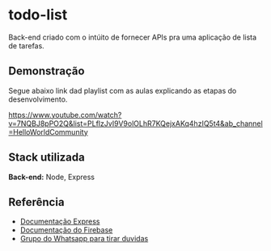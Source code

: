 
# todo-list
Back-end criado com o intúito de fornecer APIs pra uma aplicação de lista de tarefas.


## Demonstração

Segue abaixo link dad playlist com as aulas explicando as etapas do desenvolvimento.

https://www.youtube.com/watch?v=7NQBJ8pPO2Q&list=PLflzJvI9V9olOLhR7KQejxAKq4hzIQ5t4&ab_channel=HelloWorldCommunity


## Stack utilizada

**Back-end:** Node, Express


## Referência

 - [Documentação Express](https://expressjs.com/pt-br/)
 - [Documentação do Firebase](https://firebase.google.com/docs/extensions/publishers?hl=pt-br)
  - [Grupo do Whatsapp para tirar duvidas](https://chat.whatsapp.com/DKOMxkrKNS1HUoWAcqUae3)
